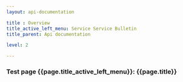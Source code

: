 ```yaml
---
layout: api-documentation

title : Overview
title_active_left_menu: Service Service Bulletin
title_parent: Api documentation

level: 2

---
```



### Test page {{page.title_active_left_menu}}: {{page.title}}
